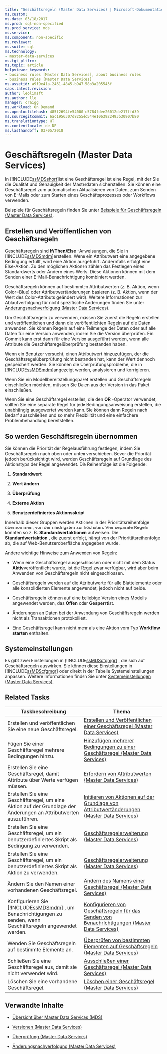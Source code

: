 ```yaml
---
title: "Geschäftsregeln (Master Data Services) | Microsoft-Dokumentation"
ms.custom: 
ms.date: 03/18/2017
ms.prod: sql-non-specified
ms.prod_service: mds
ms.service: 
ms.component: non-specific
ms.reviewer: 
ms.suite: sql
ms.technology:
- master-data-services
ms.tgt_pltfrm: 
ms.topic: article
helpviewer_keywords:
- business rules [Master Data Services], about business rules
- business rules [Master Data Services]
ms.assetid: a9f9e41a-2461-4845-b947-58b3a205543f
caps.latest.revision: 
author: leolimsft
ms.author: lle
manager: craigg
ms.workload: On Demand
ms.openlocfilehash: 485f2694fe54000fc5784fdee26012de217ffd39
ms.sourcegitcommit: 6ac1956307d8255dc544e1063922493b30907b80
ms.translationtype: HT
ms.contentlocale: de-DE
ms.lasthandoff: 03/05/2018
---
```

# <a name="business-rules-master-data-services"></a>Geschäftsregeln (Master Data Services)
  In [!INCLUDE[ssMDSshort](../includes/ssmdsshort-md.md)]ist eine Geschäftsregel ist eine Regel, mit der Sie die Qualität und Genauigkeit der Masterdaten sicherstellen. Sie können eine Geschäftsregel zum automatischen Aktualisieren von Daten, zum Senden von E-Mails oder zum Starten eines Geschäftsprozesses oder Workflows verwenden.  
  
 Beispiele für Geschäftsregeln finden Sie unter [Beispiele für Geschäftsregeln &#40;Master Data Services&#41;](../master-data-services/business-rule-examples-master-data-services.md).  
  
## <a name="create-and-publish-business-rules"></a>Erstellen und Veröffentlichen von Geschäftsregeln  
 Geschäftsregeln sind **If/Then/Else** -Anweisungen, die Sie in [!INCLUDE[ssMDSmdm](../includes/ssmdsmdm-md.md)]erstellen. Wenn ein Attributwert eine angegebene Bedingung erfüllt, wird eine Aktion ausgeführt. Andernfalls erfolgt eine Else-Aktion. Zu den möglichen Aktionen zählen das Festlegen eines Standardwerts oder Ändern eines Werts. Diese Aktionen können mit dem Senden einer E-Mail-Benachrichtigung kombiniert werden.  
  
 Geschäftsregeln können auf bestimmten Attributwerten (z. B. Aktion, wenn Color=Blue) oder Attributwertänderungen basieren (z. B. Aktion, wenn der Wert des Color-Attributs geändert wird). Weitere Informationen zur Ablaufverfolgung für nicht spezifische Änderungen finden Sie unter [Änderungsnachverfolgung &#40;Master Data Services&#41;](../master-data-services/change-tracking-master-data-services.md).  
  
 Um Geschäftsregeln zu verwenden, müssen Sie zuerst die Regeln erstellen und veröffentlichen und dann die veröffentlichten Regeln auf die Daten anwenden. Sie können Regeln auf eine Teilmenge der Daten oder auf alle Daten für eine Version anwenden, indem Sie die Version überprüfen. Ein Commit kann erst dann für eine Version ausgeführt werden, wenn alle Attribute die Geschäftsregelüberprüfung bestanden haben.  
  
 Wenn ein Benutzer versucht, einen Attributwert hinzuzufügen, der die Geschäftsregelüberprüfung nicht bestanden hat, kann der Wert dennoch gespeichert werden. Sie können die Überprüfungsprobleme, die in [!INCLUDE[ssMDSmdm](../includes/ssmdsmdm-md.md)]angezeigt werden, analysieren und korrigieren.  
  
 Wenn Sie ein Modellbereitstellungspaket erstellen und Geschäftsregeln einschließen möchten, müssen Sie Daten aus der Version in das Paket einschließen.  
  
 Wenn Sie eine Geschäftsregel erstellen, die den **OR** -Operator verwendet, sollten Sie eine separate Regel für jede Bedingungsanweisung erstellen, die unabhängig ausgewertet werden kann. Sie können dann Regeln nach Bedarf ausschließen und so mehr Flexibilität und eine einfachere Problembehandlung bereitstellen.  
  
## <a name="how-business-rules-are-applied"></a>So werden Geschäftsregeln übernommen  
 Sie können die Priorität der Regelausführung festlegen, indem Sie Geschäftsregeln nach oben oder unten verschieben. Bevor die Priorität jedoch berücksichtigt wird, werden Geschäftsregeln auf Grundlage des Aktionstyps der Regel angewendet. Die Reihenfolge ist die Folgende:  
  
1.  **Standardwert**  
  
2.  **Wert ändern**  
  
3.  **Überprüfung**  
  
4.  **Externe Aktion**  
  
5.  **Benutzerdefiniertes Aktionsskript**  
  
 Innerhalb dieser Gruppen werden Aktionen in der Prioritätsreihenfolge übernommen, von der niedrigsten zur höchsten. Vier separate Regeln könnten so z. B. **Standardwertaktionen** aufweisen. Die **Standardwertaktion** , die zuerst erfolgt, hängt von der Prioritätsreihenfolge ab, die auf Web-Benutzeroberfläche angegeben wurde.  
  
 Andere wichtige Hinweise zum Anwenden von Regeln:  
  
-   Wenn eine Geschäftsregel ausgeschlossen oder nicht mit dem Status **Aktiv**veröffentlicht wurde, ist die Regel zwar verfügbar, wird aber beim Anwenden von Geschäftsregeln nicht eingeschlossen.  
  
-   Geschäftsregeln werden auf die Attributwerte für alle Blattelemente oder alle konsolidierten Elemente angewendet, jedoch nicht auf beide.  
  
-   Geschäftsregeln können auf eine beliebige Version eines Modells angewendet werden, das **Offen** oder **Gesperrt**ist.  
  
-   Änderungen an Daten bei der Anwendung von Geschäftsregeln werden nicht als Transaktionen protokolliert.  
  
-   Eine Geschäftsregel kann nicht mehr als eine Aktion vom Typ **Workflow starten** enthalten.  
  
## <a name="system-settings"></a>Systemeinstellungen  
 Es gibt zwei Einstellungen in [!INCLUDE[ssMDScfgmgr](../includes/ssmdscfgmgr-md.md)] , die sich auf Geschäftsregeln auswirken. Sie können diese Einstellungen in [!INCLUDE[ssMDScfgmgr](../includes/ssmdscfgmgr-md.md)] oder direkt in der Tabelle Systemeinstellungen anpassen. Weitere Informationen finden Sie unter [Systemeinstellungen &#40;Master Data Services&#41;](../master-data-services/system-settings-master-data-services.md).  
  
## <a name="related-tasks"></a>Related Tasks  
  
|Taskbeschreibung|Thema|  
|----------------------|-----------|  
|Erstellen und veröffentlichen Sie eine neue Geschäftsregel.|[Erstellen und Veröffentlichen einer Geschäftsregel &#40;Master Data Services&#41;](../master-data-services/create-and-publish-a-business-rule-master-data-services.md)|  
|Fügen Sie einer Geschäftsregel mehrere Bedingungen hinzu.|[Hinzufügen mehrerer Bedingungen zu einer Geschäftsregel &#40;Master Data Services&#41;](../master-data-services/add-multiple-conditions-to-a-business-rule-master-data-services.md)|  
|Erstellen Sie eine Geschäftsregel, damit Attribute über Werte verfügen müssen.|[Erfordern von Attributwerten &#40;Master Data Services&#41;](../master-data-services/require-attribute-values-master-data-services.md)|  
|Erstellen Sie eine Geschäftsregel, um eine Aktion auf der Grundlage der Änderungen an Attributwerten auszuführen.|[Initiieren von Aktionen auf der Grundlage von Attributwertänderungen &#40;Master Data Services&#41;](../master-data-services/initiate-actions-based-on-attribute-value-changes-master-data-services.md)|  
|Erstellen Sie eine Geschäftsregel, um ein benutzerdefiniertes Skript als Bedingung zu verwenden.|[Geschäftsregelerweiterung &#40;Master Data Services&#41;](../master-data-services/business-rules-extension-master-data-services.md)|  
|Erstellen Sie eine Geschäftsregel, um ein benutzerdefiniertes Skript als Aktion zu verwenden.|[Geschäftsregelerweiterung &#40;Master Data Services&#41;](../master-data-services/business-rules-extension-master-data-services.md)|  
|Ändern Sie den Namen einer vorhandenen Geschäftsregel.|[Ändern des Namens einer Geschäftsregel &#40;Master Data Services&#41;](../master-data-services/change-a-business-rule-name-master-data-services.md)|  
|Konfigurieren Sie [!INCLUDE[ssMDSmdm](../includes/ssmdsmdm-md.md)] , um Benachrichtigungen zu senden, wenn Geschäftsregeln angewendet werden.|[Konfigurieren von Geschäftsregeln für das Senden von Benachrichtigungen &#40;Master Data Services&#41;](../master-data-services/configure-business-rules-to-send-notifications-master-data-services.md)|  
|Wenden Sie Geschäftsregeln auf bestimmte Elemente an.|[Überprüfen von bestimmten Elementen auf Geschäftsregeln &#40;Master Data Services&#41;](../master-data-services/validate-specific-members-against-business-rules-master-data-services.md)|  
|Schließen Sie eine Geschäftsregel aus, damit sie nicht verwendet wird.|[Ausschließen einer Geschäftsregel &#40;Master Data Services&#41;](../master-data-services/exclude-a-business-rule-master-data-services.md)|  
|Löschen Sie eine vorhandene Geschäftsregel.|[Löschen einer Geschäftsregel &#40;Master Data Services&#41;](../master-data-services/delete-a-business-rule-master-data-services.md)|  
  
## <a name="related-content"></a>Verwandte Inhalte  
  
-   [Übersicht über Master Data Services &#40;MDS&#41;](../master-data-services/master-data-services-overview-mds.md)  
  
-   [Versionen &#40;Master Data Services&#41;](../master-data-services/versions-master-data-services.md)  
  
-   [Überprüfung &#40;Master Data Services&#41;](../master-data-services/validation-master-data-services.md)  
  
-   [Änderungsnachverfolgung &#40;Master Data Services&#41;](../master-data-services/change-tracking-master-data-services.md)  
  
  
